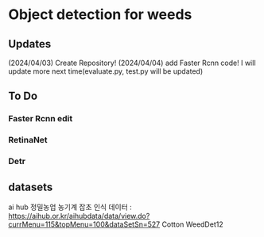 # Object detection for weeds

## Updates

(2024/04/03) Create Repository!
(2024/04/04) add Faster Rcnn code! I will update more next time(evaluate.py, test.py will be updated)

## To Do
### Faster Rcnn edit
### RetinaNet
### Detr

## datasets
ai hub 정밀농업 농기계 잡초 인식 데이터 : https://aihub.or.kr/aihubdata/data/view.do?currMenu=115&topMenu=100&dataSetSn=527
Cotton WeedDet12
